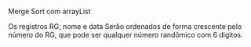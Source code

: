 Merge Sort com arrayList

Os registros RG, nome e data Serão ordenados de forma crescente pelo número do RG, que pode ser qualquer número randômico com 6 digitos.
